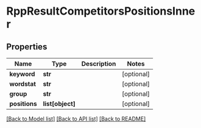 # RppResultCompetitorsPositionsInner

## Properties
Name | Type | Description | Notes
------------ | ------------- | ------------- | -------------
**keyword** | **str** |  | [optional] 
**wordstat** | **str** |  | [optional] 
**group** | **str** |  | [optional] 
**positions** | **list[object]** |  | [optional] 

[[Back to Model list]](../README.md#documentation-for-models) [[Back to API list]](../README.md#documentation-for-api-endpoints) [[Back to README]](../README.md)

